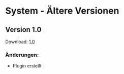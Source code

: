 # System - Ältere Versionen

## Version 1.0
Download: [1.0](https://raw.githubusercontent.com/derdeveloper/system/master/resources/System-1.0-SNAPSHOT.jar)

### Änderungen:
* Plugin erstellt
